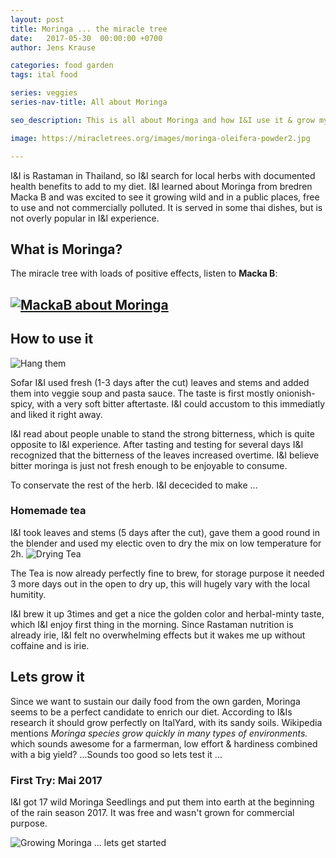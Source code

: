 ```yaml
---
layout: post
title: Moringa ... the miracle tree
date:   2017-05-30  00:00:00 +0700
author: Jens Krause

categories: food garden
tags: ital food

series: veggies
series-nav-title: All about Moringa

seo_description: This is all about Moringa and how I&I use it & grow my own. 

image: https://miracletrees.org/images/moringa-oleifera-powder2.jpg

---
```

I&I is Rastaman in Thailand, so I&I search for local herbs with documented health benefits to add to my diet. I&I learned about Moringa from bredren Macka B and was excited to see it growing wild and in a public places, free to use and not commercially polluted. It is served in some thai dishes, but is not overly popular in I&I experience.
<!--more-->

## What is Moringa?
The miracle tree with loads of positive effects, listen to **Macka B**:
## [![MackaB about Moringa](http://img.youtube.com/vi/DeuT3ynHetk/0.jpg)](http://www.youtube.com/watch?v=DeuT3ynHetk)

## How to use it
![Hang them]({{site.baseurl}}/images/moringa/hanged_up.jpg)

Sofar I&I used fresh (1-3 days after the cut) leaves and stems and added them into veggie soup and pasta sauce. The taste is first mostly onionish-spicy, with a very soft bitter aftertaste. I&I could accustom to this immediatly and liked it right away.

I&I read about people unable to stand the strong bitterness, which is quite opposite to I&I experience. After tasting and testing for several days I&I recognized that the bitterness of the leaves increased overtime. I&I believe bitter moringa is just not fresh enough to be enjoyable to consume.

To conservate the rest of the herb. I&I dececided to make ...

### Homemade tea
I&I took leaves and stems (5 days after the cut), gave them a good round in the blender and used my electic oven to dry the mix on low temperature for 2h.
![Drying Tea]({{site.baseurl}}/images/moringa/drying_tea.jpg)

 The Tea is now already perfectly fine to brew, for storage purpose it needed 3 more days out in the open to dry up, this will hugely vary with the local humitity.

 I&I brew it up 3times and get a nice the golden color and herbal-minty taste, which I&I enjoy first thing in the morning. Since Rastaman nutrition is already irie, I&I felt no overwhelming effects but it wakes me up without coffaine and is irie.

## Lets grow it
Since we want to sustain our daily food from the own garden, Moringa seems to be a perfect candidate to enrich our diet. According to I&Is research it should grow perfectly on ItalYard, with its sandy soils. Wikipedia mentions _Moringa species grow quickly in many types of environments._ which sounds awesome for a farmerman, low effort & hardiness combined with a big yield? ...Sounds too good so lets test it ... 

### First Try: Mai 2017
I&I got 17 wild Moringa Seedlings and put them into earth at the beginning of the rain season 2017. It was free and wasn't grown for commercial purpose.

 ![Growing Moringa ... lets get started]({{site.baseurl}}/images/moringa/baby-trees-mai-2017.jpg)
